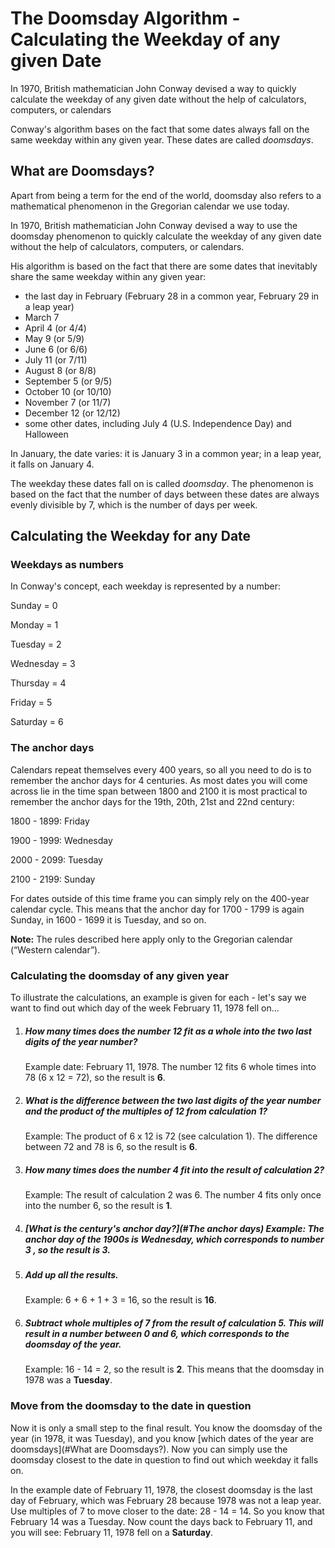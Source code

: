 # The Doomsday Algorithm - Calculating the Weekday of any given Date

In 1970, British mathematician John Conway devised a way to quickly calculate the weekday of any given date without the help of calculators, computers, or calendars

Conway's algorithm bases on the fact that some dates always fall on the same weekday within any given year. These dates are called *doomsdays*.



## What are Doomsdays?

Apart from being a term for the end of the world, doomsday also refers to a mathematical phenomenon in the Gregorian calendar we use today.

In 1970, British mathematician John Conway devised a way to use the doomsday phenomenon to quickly calculate the weekday of any given date without the help of calculators, computers, or calendars.

His algorithm is based on the fact that there are some dates that inevitably share the same weekday within any given year:

- the last day in February (February 28 in a common year, February 29 in a leap year)
- March 7
- April 4 (or 4/4)
- May 9 (or 5/9)
- June 6 (or 6/6)
- July 11 (or 7/11)
- August 8 (or 8/8)
- September 5 (or 9/5)
- October 10 (or 10/10)
- November 7 (or 11/7)
- December 12 (or 12/12)
- some other dates, including July 4 (U.S. Independence Day) and Halloween

In January, the date varies: it is January 3 in a common year; in a leap year, it falls on January 4.

The weekday these dates fall on is called *doomsday*. The phenomenon is based on the fact that the number of days between these dates are always evenly divisible by 7, which is the number of days per week.



## Calculating the Weekday for any Date 

### Weekdays as numbers

In Conway's concept, each weekday is represented by a number:

Sunday = 0

Monday = 1

Tuesday = 2

Wednesday = 3

Thursday = 4

Friday = 5

Saturday = 6



### The anchor days

Calendars repeat themselves every 400 years, so all you need to do is to remember the anchor days for 4 centuries. As most dates you will come across lie in the time span between 1800 and 2100 it is most practical to remember the anchor days for the 19th, 20th, 21st and 22nd century:

1800 - 1899: Friday

1900 - 1999: Wednesday

2000 - 2099: Tuesday

2100 - 2199: Sunday

For dates outside of this time frame you can simply rely on the 400-year calendar cycle. This means that the anchor day for 1700 - 1799 is again Sunday, in 1600 - 1699 it is Tuesday, and so on.

**Note:** The rules described here apply only to the Gregorian calendar (“Western calendar”). 



### Calculating the doomsday of any given year

To illustrate the calculations, an example is given for each - let's say we want to find out which day of the week February 11, 1978 fell on...

1. ##### How many times does the number 12 fit as a whole into the two last digits of the year number?

   Example date: February 11, 1978. The number 12 fits 6 whole times into 78 (6 x 12 = 72), so the result is **6**.

2. ##### What is the difference between the two last digits of the year number and the product of the multiples of 12 from calculation 1?

   Example: The product of 6 x 12 is 72 (see calculation 1). The difference between 72 and 78 is 6, so the result is **6**.

3. ##### How many times does the number 4 fit into the result of calculation 2?

   Example: The result of calculation 2 was 6. The number 4 fits only once into the number 6, so the result is **1**.

4. ##### [What is the century's anchor day?](#The anchor days) Example: The anchor day of the 1900s is Wednesday, which corresponds to number 3 , so the result is **3**.

5. ##### Add up all the results.

   Example: 6 + 6 + 1 + 3 = 16, so the result is **16**.

6. ##### Subtract whole multiples of 7 from the result of calculation 5. This will result in a number between 0 and 6, which corresponds to the doomsday of the year.

   Example: 16 - 14 = 2, so the result is **2**. This means that the doomsday in 1978 was a **Tuesday**.



### Move from the doomsday to the date in question

Now it is only a small step to the final result. You know the doomsday of the year (in 1978, it was Tuesday), and you know [which dates of the year are doomsdays](#What are Doomsdays?). Now you can simply use the doomsday closest to the date in question to find out which weekday it falls on.

In the example date of February 11, 1978, the closest doomsday is the last day of February, which was February 28 because 1978 was not a leap year. Use multiples of 7 to move closer to the date: 28 - 14 = 14. So you know that February 14 was a Tuesday. Now count the days back to February 11, and you will see: February 11, 1978 fell on a **Saturday**.
